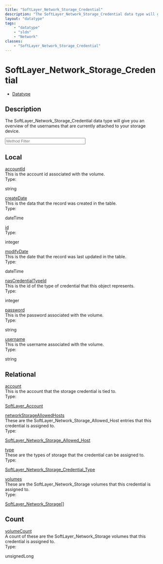 ```yaml
---
title: "SoftLayer_Network_Storage_Credential"
description: "The SoftLayer_Network_Storage_Credential data type will give you an overview of the usernames that are currently attache... "
layout: "datatype"
tags:
    - "datatype"
    - "sldn"
    - "Network"
classes:
    - "SoftLayer_Network_Storage_Credential"
---
```


# SoftLayer_Network_Storage_Credential
<div id='service-datatype'>
    <ul id='sldn-reference-tabs'>
        <li id='datatype'> <a href='/reference/datatypes/SoftLayer_Network_Storage_Credential' >Datatype</a></li>
    </ul>
</div>

## Description 
The SoftLayer_Network_Storage_Credential data type will give you an overview of the usernames that are currently attached to your storage device. 





<!-- Service Filer BEGIN -->
<div class="view-filters">
        <div class="clearfix">
            <div class="search-input-box">
                <input placeholder="Method Filter" onkeyup="titleSearch(inputId='prop-input', divId='properties', elementClass='prop-row')" 
                    type="text" id="prop-input" value="" size="30" maxlength="128" class="form-text">
            </div>
        </div>
</div>
<!-- Service Filer END -->

<div id="properties" class="content">
    <div id="localProperties" class="prop-content" >
        <h2>Local</h2>
                <div class='prop-row views-row'>
            <span class='views-field-title'>
                <a href="#accountId" name=accountId>accountId</a>
            </span>
            <div class='views-field-body'>This is the account id associated with the volume.  </div>
            <span class="type-label">Type:</span> 
            <div class='type-content'>
                <p>string</p>
            </div>
        </div>
                <div class='prop-row views-row'>
            <span class='views-field-title'>
                <a href="#createDate" name=createDate>createDate</a>
            </span>
            <div class='views-field-body'>This is the data that the record was created in the table.  </div>
            <span class="type-label">Type:</span> 
            <div class='type-content'>
                <p>dateTime</p>
            </div>
        </div>
                <div class='prop-row views-row'>
            <span class='views-field-title'>
                <a href="#id" name=id>id</a>
            </span>
            <div class='views-field-body'> </div>
            <span class="type-label">Type:</span> 
            <div class='type-content'>
                <p>integer</p>
            </div>
        </div>
                <div class='prop-row views-row'>
            <span class='views-field-title'>
                <a href="#modifyDate" name=modifyDate>modifyDate</a>
            </span>
            <div class='views-field-body'>This is the date that the record was last updated in the table.  </div>
            <span class="type-label">Type:</span> 
            <div class='type-content'>
                <p>dateTime</p>
            </div>
        </div>
                <div class='prop-row views-row'>
            <span class='views-field-title'>
                <a href="#nasCredentialTypeId" name=nasCredentialTypeId>nasCredentialTypeId</a>
            </span>
            <div class='views-field-body'>This is the id of the type of credential that this object represents.  </div>
            <span class="type-label">Type:</span> 
            <div class='type-content'>
                <p>integer</p>
            </div>
        </div>
                <div class='prop-row views-row'>
            <span class='views-field-title'>
                <a href="#password" name=password>password</a>
            </span>
            <div class='views-field-body'>This is the password associated with the volume.  </div>
            <span class="type-label">Type:</span> 
            <div class='type-content'>
                <p>string</p>
            </div>
        </div>
                <div class='prop-row views-row'>
            <span class='views-field-title'>
                <a href="#username" name=username>username</a>
            </span>
            <div class='views-field-body'>This is the username associated with the volume.  </div>
            <span class="type-label">Type:</span> 
            <div class='type-content'>
                <p>string</p>
            </div>
        </div>
            </div>
        <div id="relationalProperties"  class="prop-content" >
        <h2>Relational</h2>
                <div class='prop-row views-row'>
            <span class='views-field-title'>
                <a href="#account" name=account>account</a>
            </span>
            <div class='views-field-body'>This is the account that the storage credential is tied to. </div>
            <span class="type-label">Type:</span> 
            <div class='type-content'>
                <p><a href='/reference/datatypes/SoftLayer_Account'>SoftLayer_Account </a></p>
            </div>
        </div>
                <div class='prop-row views-row'>
            <span class='views-field-title'>
                <a href="#networkStorageAllowedHosts" name=networkStorageAllowedHosts>networkStorageAllowedHosts</a>
            </span>
            <div class='views-field-body'>These are the SoftLayer_Network_Storage_Allowed_Host entries that this credential is assigned to. </div>
            <span class="type-label">Type:</span> 
            <div class='type-content'>
                <p><a href='/reference/datatypes/SoftLayer_Network_Storage_Allowed_Host'>SoftLayer_Network_Storage_Allowed_Host </a></p>
            </div>
        </div>
                <div class='prop-row views-row'>
            <span class='views-field-title'>
                <a href="#type" name=type>type</a>
            </span>
            <div class='views-field-body'>These are the types of storage that the credential can be assigned to. </div>
            <span class="type-label">Type:</span> 
            <div class='type-content'>
                <p><a href='/reference/datatypes/SoftLayer_Network_Storage_Credential_Type'>SoftLayer_Network_Storage_Credential_Type </a></p>
            </div>
        </div>
                <div class='prop-row views-row'>
            <span class='views-field-title'>
                <a href="#volumes" name=volumes>volumes</a>
            </span>
            <div class='views-field-body'>These are the SoftLayer_Network_Storage volumes that this credential is assigned to. </div>
            <span class="type-label">Type:</span> 
            <div class='type-content'>
                <p><a href='/reference/datatypes/SoftLayer_Network_Storage'>SoftLayer_Network_Storage[] </a></p>
            </div>
        </div>
                <h2>Count</h2>
                <div class='prop-row views-row'>
            <span class='views-field-title'>
                <a href="#volumeCount" name=volumeCount>volumeCount</a>
            </span>
            <div class='views-field-body'>A count of these are the SoftLayer_Network_Storage volumes that this credential is assigned to. </div>
            <span class="type-label">Type:</span> 
            <div class='type-content'>
                <p>unsignedLong</p>
            </div>
        </div>
            </div>
</div>


